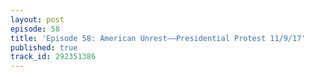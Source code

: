 ```yaml
---
layout: post
episode: 58
title: 'Episode 58: American Unrest––Presidential Protest 11/9/17'
published: true
track_id: 292351386
---
```

<div class='list post-player' track='{{page.track_id}}'></div>
